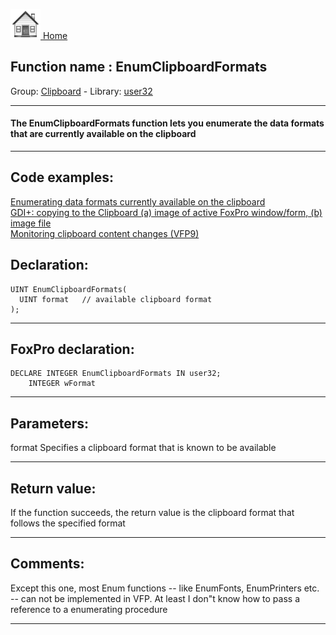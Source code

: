 [<img src="../../images/home.png"> Home ](https://github.com/VFPX/Win32API)  

## Function name : EnumClipboardFormats
Group: [Clipboard](../../functions_group.md#Clipboard)  -  Library: [user32](../../Libraries.md#user32)  
***  


#### The EnumClipboardFormats function lets you enumerate the data formats that are currently available on the clipboard
***  


## Code examples:
[Enumerating data formats currently available on the clipboard](../../samples/sample_032.md)  
[GDI+: copying to the Clipboard (a) image of active FoxPro window/form, (b) image file](../../samples/sample_457.md)  
[Monitoring clipboard content changes (VFP9)](../../samples/sample_601.md)  

## Declaration:
```foxpro  
UINT EnumClipboardFormats(
  UINT format   // available clipboard format
);  
```  
***  


## FoxPro declaration:
```foxpro  
DECLARE INTEGER EnumClipboardFormats IN user32;
	INTEGER wFormat  
```  
***  


## Parameters:
format
Specifies a clipboard format that is known to be available  
***  


## Return value:
If the function succeeds, the return value is the clipboard format that follows the specified format  
***  


## Comments:
Except this one, most Enum functions -- like EnumFonts, EnumPrinters etc. -- can not be implemented in VFP. At least I don"t know how to pass a reference to a enumerating procedure  
  
***  

